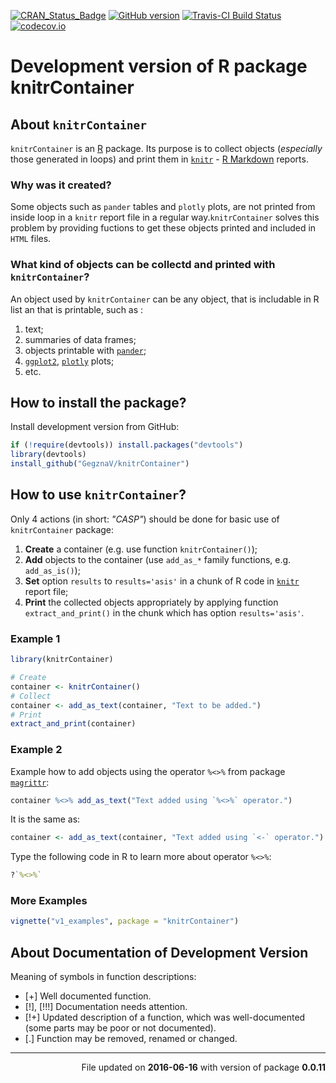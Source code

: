
<!-- README.md is generated from README.Rmd. Please edit that file -->
[![CRAN\_Status\_Badge](http://www.r-pkg.org/badges/version/knitrContainer)](https://cran.r-project.org/package=knitrContainer)
[![GitHub version](https://img.shields.io/badge/GitHub-v0.0.11-brightgreen.svg)](https://github.com/GegznaV/knitrContainer) [![Travis-CI Build Status](https://travis-ci.org/GegznaV/knitrContainer.png?branch=master)](https://travis-ci.org/GegznaV/knitrContainer) [![codecov.io](https://codecov.io/github/GegznaV/knitrContainer/coverage.svg?branch=master)](https://codecov.io/github/GegznaV/knitrContainer?branch=master)

Development version of R package **knitrContainer**
===================================================

About `knitrContainer`
----------------------

`knitrContainer` is an [R](https://cran.r-project.org/) package. Its purpose is to collect objects (*especially* those generated in loops) and print them in [`knitr`](http://yihui.name/knitr/) - [R Markdown](http://rmarkdown.rstudio.com/) reports.

### Why was it created?

Some objects such as `pander` tables and `plotly` plots, are not printed from inside loop in a `knitr` report file in a regular way.`knitrContainer` solves this problem by providing fuctions to get these objects printed and included in `HTML` files.

### What kind of objects can be collectd and printed with `knitrContainer`?

An object used by `knitrContainer` can be any object, that is includable in R list an that is printable, such as :

1.  text;
2.  summaries of data frames;
3.  objects printable with [`pander`](http://rapporter.github.io/pander/);
4.  [`ggplot2`](http://ggplot2.org/), [`plotly`](https://plot.ly/r/) plots;
5.  etc.

How to install the package?
---------------------------

Install development version from GitHub:

``` r
if (!require(devtools)) install.packages("devtools")
library(devtools)
install_github("GegznaV/knitrContainer")
```

How to use `knitrContainer`?
----------------------------

Only 4 actions (in short: *"CASP"*) should be done for basic use of `knitrContainer` package:

1.  **Create** a container (e.g. use function `knitrContainer()`);
2.  **Add** objects to the container (use `add_as_*` family functions, e.g. `add_as_is()`);
3.  **Set** option `results` to `results='asis'` in a chunk of R code in [`knitr`](http://yihui.name/knitr/) report file;
4.  **Print** the collected objects appropriately by applying function `extract_and_print()` in the chunk which has option `results='asis'`.

### Example 1

``` r
library(knitrContainer)
```

``` r
# Create
container <- knitrContainer()
# Collect
container <- add_as_text(container, "Text to be added.")
# Print
extract_and_print(container)
```

### Example 2

Example how to add objects using the operator `%<>%` from package [`magrittr`](https://github.com/smbache/magrittr#compound-assignment-pipe-operations):

``` r
container %<>% add_as_text("Text added using `%<>%` operator.")
```

It is the same as:

``` r
container <- add_as_text(container, "Text added using `<-` operator.")
```

Type the following code in R to learn more about operator `%<>%`:

``` r
?`%<>%`
```

### More Examples

``` r
vignette("v1_examples", package = "knitrContainer")
```

About Documentation of Development Version
------------------------------------------

Meaning of symbols in function descriptions:

-   \[+\] Well documented function.
-   \[!\], \[!!!\] Documentation needs attention.
-   \[!+\] Updated description of a function, which was well-documented (some parts may be poor or not documented).
-   \[.\] Function may be removed, renamed or changed.

------------------------------------------------------------------------

<p align="right">
File updated on <b>2016-06-16</b> with version of package <b>0.0.11</b>
</p>
